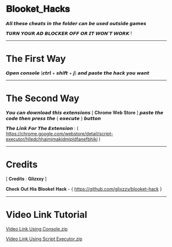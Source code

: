 # 𝐁𝐥𝐨𝐨𝐤𝐞𝐭_𝐇𝐚𝐜𝐤𝐬

𝘼𝙡𝙡 𝙩𝙝𝙚𝙨𝙚 𝙘𝙝𝙚𝙖𝙩𝙨 𝙞𝙣 𝙩𝙝𝙚 𝙛𝙤𝙡𝙙𝙚𝙧 𝙘𝙖𝙣 𝙗𝙚 𝙪𝙨𝙚𝙙 𝙤𝙪𝙩𝙨𝙞𝙙𝙚 𝙜𝙖𝙢𝙚𝙨

𝙏𝙐𝙍𝙉 𝙔𝙊𝙐𝙍 𝘼𝘿 𝘽𝙇𝙊𝘾𝙆𝙀𝙍 𝙊𝙁𝙁 𝙊𝙍 𝙄𝙏 𝙒𝙊𝙉'𝙏 𝙒𝙊𝙍𝙆 !
________________________________________________________________________________________________________________________________________________________________________________

# The First Way

𝙊𝙥𝙚𝙣 𝙘𝙤𝙣𝙨𝙤𝙡𝙚 (𝙘𝙩𝙧𝙡 + 𝙨𝙝𝙞𝙛𝙩 + 𝙟) 𝙖𝙣𝙙 𝙥𝙖𝙨𝙩𝙚 𝙩𝙝𝙚 𝙝𝙖𝙘𝙠 𝙮𝙤𝙪 𝙬𝙖𝙣𝙩
________________________________________________________________________________________________________________________________________________________________________________

# The Second Way

𝙔𝙤𝙪 𝙘𝙖𝙣 𝙙𝙤𝙬𝙣𝙡𝙤𝙖𝙙 𝙩𝙝𝙞𝙨 𝙚𝙭𝙩𝙚𝙣𝙨𝙞𝙤𝙣𝙨 [ 𝐂𝐡𝐫𝐨𝐦𝐞 𝐖𝐞𝐛 𝐒𝐭𝐨𝐫𝐞 ] 𝙥𝙖𝙨𝙩𝙚 𝙩𝙝𝙚 𝙘𝙤𝙙𝙚 𝙩𝙝𝙚𝙣 𝙥𝙧𝙚𝙨𝙨 𝙩𝙝𝙚 { 𝙚𝙭𝙚𝙘𝙪𝙩𝙚 } 𝙗𝙪𝙩𝙩𝙤𝙣 

𝙏𝙝𝙚 𝙇𝙞𝙣𝙠 𝙁𝙤𝙧 𝙏𝙝𝙚 𝙀𝙭𝙩𝙚𝙣𝙨𝙞𝙤𝙣 :
( https://chrome.google.com/webstore/detail/script-executor/hlledchhaimjmakjdmjpldfanefbhikj )

________________________________________________________________________________________________________________________________________________________________________________

# Credits

[ 𝐂𝐫𝐞𝐝𝐢𝐭𝐬 : 𝐆𝐥𝐢𝐳𝐱𝐱𝐲 ]

𝐂𝐡𝐞𝐜𝐤 𝐎𝐮𝐭 𝐇𝐢𝐬 𝐁𝐥𝐨𝐨𝐤𝐞𝐭 𝐇𝐚𝐜𝐤 - { https://github.com/glixzzy/blooket-hack } 

________________________________________________________________________________________________________________________________________________________________________________

# Video Link Tutorial

[Video Link Using Console.zip](https://github.com/Nobody-720/Blooket_Hacks/files/7573732/Video.Link.Using.Console.zip)

[Video Link Using Script Executor.zip](https://github.com/Nobody-720/Blooket_Hacks/files/7573722/Video.Link.Using.Script.Executor.zip)

